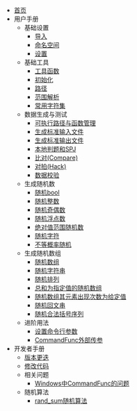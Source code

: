 <!-- docs/_sidebar.md -->

* [首页](/)
* 用户手册
  * 基础设置
    * [导入](/user/include.md)
    * [命名空间](/user/namespace.md)
    * [设置](/user/setting/setting.md)
  * 基础工具
    * [工具函数](/user/tools/tools.md)
    * [初始化](/user/io/init.md)
    * [路径](/user/io/path.md)
    * [范围解析](/user/rand_numeric/format.md)  
    * [常用字符集](/user/enum/char_type.md)
  * 数据生成与测试
    * [可执行路径与函数管理](/user/io/command_path_func.md)
    * [生成标准输入文件](/user/io/inputs.md)
    * [生成标准输出文件](/user/io/outputs.md)
    * [本地判题和SPJ](/user/io/checker.md)
    * [比对(Compare)](/user/io/compare.md)
    * [对拍(Hack)](/user/io/hack.md)
    * [数据校验](/user/io/validator.md)
  * 生成随机数
    * [随机bool](/user/rand_numeric/rand_bool.md)
    * [随机整数](/user/rand_numeric/rand_int.md) 
    * [随机奇偶数](/user/rand_numeric/rand_odd_even.md)
    * [随机浮点数](/user/rand_numeric/rand_real.md)
    * [绝对值范围随机数](/user/rand_numeric/rand_abs.md)
    * [随机字符](/user/rand_numeric/rand_char.md)
    * [不等概率随机](/user/rand_numeric/rand_prob.md)
  * 生成随机数组
    * [随机数组](/user/rand_array/rand_vector.md)
    * [随机字符串](/user/rand_array/rand_string.md)
    * [随机排列](/user/rand_array/rand_p.md)
    * [总和为指定值的随机数组](/user/rand_array/rand_sum.md)
    * [随机数组其元素出现次数为给定值](/user/rand_array/shuffle_index.md)
    * [随机回文串](/user/rand_array/rand_palindrome.md)
    * [随机合法括号序列](/user/rand_array/rand_bracket_seq.md)
  * 进阶用法
    * [设置命令行参数](/user/io/command_setting.md)
    * [CommandFunc外部传参](/user/io/command_func_extra.md)
* 开发者手册
  * [版本更迭](/developer/version.md)
  * [修改代码](/developer/modify.md)
  * 相关问题
    * [Windows中CommandFunc的问题](/developer/problem/windows.md)
  * 随机算法
    * [rand_sum随机算法](/developer/algorithm/rand_sum.md)
